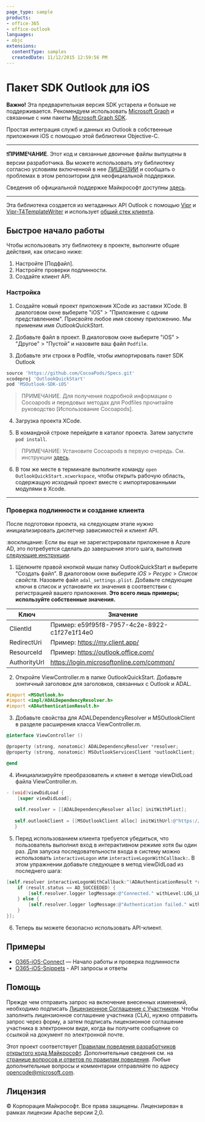 ```yaml
---
page_type: sample
products:
- office-365
- office-outlook
languages:
- objc
extensions:
  contentType: samples
  createdDate: 11/12/2015 12:59:56 PM
---
```

# Пакет SDK Outlook для iOS

**Важно!** Эта предварительная версия SDK устарела и больше не поддерживается. Рекомендуем использовать [Microsoft Graph](https://graph.microsoft.com/) и связанные с ним пакеты [Microsoft Graph SDK](https://developer.microsoft.com/en-us/graph/code-samples-and-sdks).

Простая интеграция служб и данных из Outlook в собственные приложения iOS с помощью этой библиотеки Objective-C.

---

:exclamation:**ПРИМЕЧАНИЕ**. Этот код и связанные двоичные файлы выпущены в версии разработчика. Вы можете использовать эту библиотеку согласно условиям включенной в нее [ЛИЦЕНЗИИ](/LICENSE) и сообщать о проблемах в этом репозитории для неофициальной поддержки.

Сведения об официальной поддержке Майкрософт доступны [здесь][support-placeholder].

[support-placeholder]: https://support.microsoft.com/

---

Эта библиотека создается из метаданных API Outlook с помощью [Vipr] и [Vipr-T4TemplateWriter] и использует [общий стек клиента][orc-for-ios].

[Vipr]: https://github.com/microsoft/vipr
[Vipr-T4TemplateWriter]: https://github.com/msopentech/vipr-t4templatewriter
[orc-for-ios]: https://github.com/msopentech/orc-for-ios

## Быстрое начало работы

Чтобы использовать эту библиотеку в проекте, выполните общие действия, как описано ниже:

1. Настройте [Подфайл].
2. Настройте проверки подлинности.
3. Создайте клиент API.

[Podfile]: https://guides.cocoapods.org/syntax/podfile.html

### Настройка

1. Создайте новый проект приложения XCode из заставки XCode. В диалоговом окне выберите "iOS" > "Приложение с одним представлением". Присвойте любое имя своему приложению. Мы применим имя *OutlookQuickStart*.

2. Добавьте файл в проект. В диалоговом окне выберите "iOS" > "Другое" > "Пустой" и назовите ваш файл `Podfile`.

3. Добавьте эти строки в Podfile, чтобы импортировать пакет SDK Outlook

 ```ruby
 source 'https://github.com/CocoaPods/Specs.git'
 xcodeproj 'OutlookQuickStart'
 pod 'MSOutlook-SDK-iOS'
 ```

 > ПРИМЕЧАНИЕ. Для получения подробной информации о Cocoapods и передовых методах для Podfiles прочитайте руководство [Использование Cocoapods].

4. Загрузка проекта XCode.

5. В командной строке перейдите в каталог проекта. Затем запустите `pod install`.

 > ПРИМЕЧАНИЕ: Установите Cocoapods в первую очередь. См. инструкции [здесь](https://guides.cocoapods.org/using/getting-started.html).

6. В том же месте в терминале выполните команду `open OutlookQuickStart.xcworkspace`, чтобы открыть рабочую область, содержащую исходный проект вместе с импортированными модулями в Xcode.

---

### Проверка подлинности и создание клиента

После подготовки проекта, на следующем этапе нужно инициализировать диспетчер зависимостей и клиент API.

:восклицание: Если вы еще не зарегистрировали приложение в Azure AD, это потребуется сделать до завершения этого шага, выполнив [следующие инструкции][MSDN Add Common Consent].

1. Щелкните правой кнопкой мыши папку OutlookQuickStart и выберите "Создать файл". В диалоговом окне выберите *iOS* > *Ресурс* > *Список свойств*. Назовите файл `adal_settings.plist`. Добавьте следующие ключи в список и установите их значения в соответствии с регистрацией вашего приложения. **Это всего лишь примеры; используйте собственные значения.**

 |Ключ|Значение|
|---|-----|
|ClientId|Пример: e59f95f8-7957-4c2e-8922-c1f27e1f14e0|
|RedirectUri|Пример: https://my.client.app/|
|ResourceId|Пример: https://outlook.office.com/|
|AuthorityUrl|https://login.microsoftonline.com/common/|

2. Откройте ViewController.m в папке OutlookQuickStart. Добавьте зонтичный заголовок для заголовков, связанных с Outlook и ADAL.

 ```objective-c
 #import <MSOutlook.h>
 #import <impl/ADALDependencyResolver.h>
 #import <ADAuthenticationResult.h>
 ```

3. Добавьте свойства для ADALDependencyResolver и MSOutlookClient в разделе расширения класса ViewController.m.

 ```objective-c
 @interface ViewController ()
 
 @property (strong, nonatomic) ADALDependencyResolver *resolver;
 @property (strong, nonatomic) MSOutlookServicesClient *outlookClient;
 
 @end
 ```

4. Инициализируйте преобразователь и клиент в методе viewDidLoad файла ViewController.m.

 ```objective-c
 - (void)viewDidLoad {
     [super viewDidLoad];
     
    self.resolver = [[ADALDependencyResolver alloc] initWithPlist];
    
    self.outlookClient = [[MSOutlookClient alloc] initWithUrl:@"https://outlook.office.com/api/v2.0" dependencyResolver:self.resolver];
    }
 ```

5. Перед использованием клиента требуется убедиться, что пользователь выполнил вход в интерактивном режиме хотя бы один раз. Для запуска последовательности входа в систему можно использовать `interactiveLogon` или `interactiveLogonWithCallback:`. В этом упражнении добавьте следующее в метод viewDidLoad из последнего шага:

 ```objective-c
 [self.resolver interactiveLogonWithCallback:^(ADAuthenticationResult *result) {
     if (result.status == AD_SUCCEEDED) {
         [self.resolver.logger logMessage:@"Connected." withLevel:LOG_LEVEL_INFO];
     } else {
         [self.resolver.logger logMessage:@"Authentication failed." withLevel:LOG_LEVEL_ERROR];
     }
 }];
 ```

6. Теперь вы можете безопасно использовать API-клиент.

[Using Cocoapods]: https://guides.cocoapods.org/using/using-cocoapods.html
[MSDN Add Common Consent]: https://msdn.microsoft.com/en-us/office/office365/howto/add-common-consent-manually

## Примеры
- [O365-iOS-Connect] — Начало работы и проверка подлинности <br />
- [O365-iOS-Snippets] - API запросы и ответы

[O365-iOS-Connect]: https://github.com/OfficeDev/O365-iOS-Connect
[O365-iOS-Snippets]: https://github.com/OfficeDev/O365-iOS-Snippets

## Помощь
Прежде чем отправить запрос на включение внесенных изменений, необходимо подписать [Лицензионное Соглашение с Участником](https://cla.microsoft.com/). Чтобы заполнить лицензионное соглашение участника (CLA), нужно отправить запрос через форму, а затем подписать лицензионное соглашение участника в электронном виде, когда вы получите сообщение со ссылкой на документ по электронной почте.

Этот проект соответствует [Правилам поведения разработчиков открытого кода Майкрософт](https://opensource.microsoft.com/codeofconduct/). Дополнительные сведения см. на [странице вопросов и ответов по правилам поведения](https://opensource.microsoft.com/codeofconduct/faq/). Любые дополнительные вопросы и комментарии отправляйте по адресу [opencode@microsoft.com](mailto:opencode@microsoft.com).

## Лицензия
© Корпорация Майкрософт. Все права защищены. Лицензирован в рамках лицензии Apache версии 2,0.
